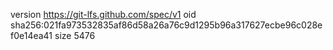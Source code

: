 version https://git-lfs.github.com/spec/v1
oid sha256:021fa973532835af86d58a26a76c9d1295b96a317627ecbe96c028ef0e14ea41
size 5476
